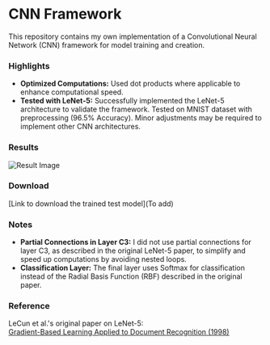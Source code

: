 # CNN Framework

This repository contains my own implementation of a Convolutional Neural Network (CNN) framework for model training and creation.

### Highlights
- **Optimized Computations:** Used dot products where applicable to enhance computational speed.
- **Tested with LeNet-5:** Successfully implemented the LeNet-5 architecture to validate the framework. Tested on MNIST dataset with preprocessing (96.5% Accuracy). Minor adjustments may be required to implement other CNN architectures.

### Results
![Result Image](https://private-user-images.githubusercontent.com/109877609/391038487-acfaaa7f-0647-44d1-940e-d51309137ff9.png?jwt=eyJhbGciOiJIUzI1NiIsInR5cCI6IkpXVCJ9.eyJpc3MiOiJnaXRodWIuY29tIiwiYXVkIjoicmF3LmdpdGh1YnVzZXJjb250ZW50LmNvbSIsImtleSI6ImtleTUiLCJleHAiOjE3MzI4NzM0MzQsIm5iZiI6MTczMjg3MzEzNCwicGF0aCI6Ii8xMDk4Nzc2MDkvMzkxMDM4NDg3LWFjZmFhYTdmLTA2NDctNDRkMS05NDBlLWQ1MTMwOTEzN2ZmOS5wbmc_WC1BbXotQWxnb3JpdGhtPUFXUzQtSE1BQy1TSEEyNTYmWC1BbXotQ3JlZGVudGlhbD1BS0lBVkNPRFlMU0E1M1BRSzRaQSUyRjIwMjQxMTI5JTJGdXMtZWFzdC0xJTJGczMlMkZhd3M0X3JlcXVlc3QmWC1BbXotRGF0ZT0yMDI0MTEyOVQwOTM4NTRaJlgtQW16LUV4cGlyZXM9MzAwJlgtQW16LVNpZ25hdHVyZT0xZGVjNzkzZDViNmIzM2NhOTU3ODRmOTgzYTQ4NWY3Yjk5MWIxODRhZjkyYWEwOTQ5ODc2ZTllYTIzOWI2ZGQ1JlgtQW16LVNpZ25lZEhlYWRlcnM9aG9zdCJ9.rrBnGVkgNVAP_kuGdWyAPIT5Whe0Dr3nBj1mdzR38gc)

### Download
[Link to download the trained test model](To add)

### Notes
- **Partial Connections in Layer C3:** I did not use partial connections for layer C3, as described in the original LeNet-5 paper, to simplify and speed up computations by avoiding nested loops.
- **Classification Layer:** The final layer uses Softmax for classification instead of the Radial Basis Function (RBF) described in the original paper.

### Reference
LeCun et al.'s original paper on LeNet-5:  
[Gradient-Based Learning Applied to Document Recognition (1998)](http://vision.stanford.edu/cs598_spring07/papers/Lecun98.pdf)
